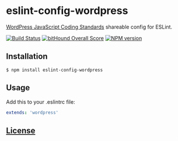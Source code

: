 # eslint-config-wordpress

[WordPress JavaScript Coding Standards](https://make.wordpress.org/core/handbook/best-practices/coding-standards/javascript/) shareable config for ESLint.

[![Build Status](https://api.travis-ci.org/ntwb/eslint-config-wordpress.svg?branch=master)](https://travis-ci.org/ntwb/eslint-config-wordpress) [![bitHound Overall Score](https://www.bithound.io/github/ntwb/eslint-config-wordpress/badges/score.svg)](https://www.bithound.io/github/ntwb/eslint-config-wordpress) [![NPM version](http://img.shields.io/npm/v/eslint-config-wordpress.svg)](https://www.npmjs.org/package/eslint-config-wordpress)

## Installation

```console
$ npm install eslint-config-wordpress
```

## Usage

Add this to your .eslintrc file:

```yaml
extends: 'wordpress'
```

## [License](LICENSE)
